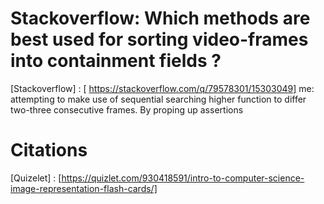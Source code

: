 # Stackoverflow: Which methods are best used for sorting video-frames into containment fields ? 
 [Stackoverflow] : [ https://stackoverflow.com/q/79578301/15303049] 
    me: attempting to make use of sequential searching higher function to differ two-three consecutive 
    frames. By proping up assertions 

# Citations 

[Tensorflow]:[https://blog.tensorflow.org/2023/01/using-tensorflow-for-deep-learning-on-video-data.html]

[Quizelet] : [https://quizlet.com/930418591/intro-to-computer-science-image-representation-flash-cards/]

